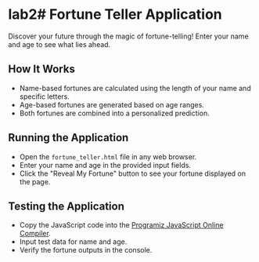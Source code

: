 # lab2# Fortune Teller Application
Discover your future through the magic of fortune-telling! Enter your name and age to see what lies ahead.

## How It Works
- Name-based fortunes are calculated using the length of your name and specific letters.
- Age-based fortunes are generated based on age ranges.
- Both fortunes are combined into a personalized prediction.

## Running the Application
- Open the `fortune_teller.html` file in any web browser.
- Enter your name and age in the provided input fields.
- Click the "Reveal My Fortune" button to see your fortune displayed on the page.

## Testing the Application
- Copy the JavaScript code into the [Programiz JavaScript Online Compiler](https://www.programiz.com/javascript-programming/online-compiler).
- Input test data for name and age.
- Verify the fortune outputs in the console.
